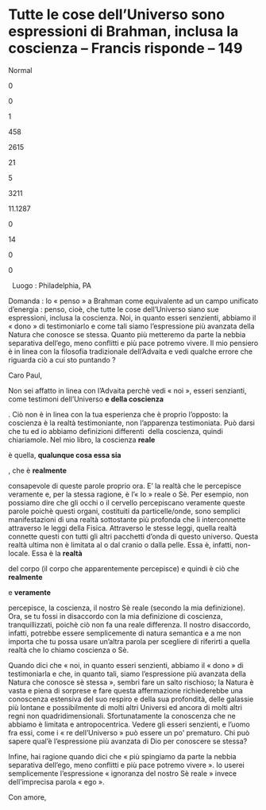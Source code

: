 # Tutte le cose dell’Universo sono espressioni di Brahman, inclusa la coscienza – Francis risponde – 149














  





Normal


0


0


1


458


2615


21


5


3211


11.1287

















0






14


0


0







 



  


&nbsp;
Luogo&nbsp;: Philadelphia, PA
  

       















Domanda&nbsp;: Io&nbsp;&laquo;&nbsp;penso&nbsp;&raquo; a Brahman come equivalente ad un campo unificato d&rsquo;energia&nbsp;: penso, cio&egrave;, che tutte le cose dell&rsquo;Universo siano sue espressioni, inclusa la coscienza. Noi, in quanto esseri senzienti, abbiamo il &laquo;&nbsp;dono&nbsp;&raquo; di testimoniarlo e come tali siamo l&rsquo;espressione pi&ugrave; avanzata della Natura che conosce se stessa. Quanto pi&ugrave; metteremo da parte la nebbia separativa dell&rsquo;ego, meno conflitti e pi&ugrave; pace potremo vivere. Il mio pensiero &egrave; in linea con la filosofia tradizionale dell&rsquo;Advaita e vedi qualche errore che riguarda ci&ograve; a cui sto puntando&nbsp;?

















Caro Paul,







Non sei affatto in linea con l&rsquo;Advaita perch&egrave; vedi &laquo;&nbsp;noi&nbsp;&raquo;, esseri senzianti, come testimoni dell&rsquo;Universo **e della coscienza**

. Ci&ograve; non &egrave; in linea con la tua esperienza che &egrave; proprio l&rsquo;opposto: la coscienza &egrave; la realt&agrave; testimoniante, non l&rsquo;apparenza testimoniata. Pu&ograve; darsi che tu ed io abbiamo definizioni differenti&nbsp; della coscienza, quindi chiariamole. Nel mio libro, la coscienza **reale**

 &egrave; quella, **qualunque cosa essa sia**

, che &egrave; **realmente**

 consapevole di queste parole proprio ora. E&rsquo; la realt&agrave; che le percepisce veramente e, per la stessa ragione, &egrave; l&rsquo;&laquo;&nbsp;Io&nbsp;&raquo; reale o S&egrave;. Per esempio, non possiamo dire che gli occhi o il cervello percepiscano veramente queste parole poich&egrave; questi organi, costituiti da particelle/onde, sono semplici manifestazioni di una realt&agrave; sottostante pi&ugrave; profonda che li interconnette attraverso le leggi della Fisica. Attraverso le stesse leggi, quella realt&agrave; connette questi con tutti gli altri pacchetti d&rsquo;onda di questo universo. Questa realt&agrave; ultima non &egrave; limitata al o dal cranio o dalla pelle. Essa &egrave;, infatti, non-locale. Essa &egrave; la **realt&agrave;**

 del corpo (il corpo che apparentemente percepisce) e quindi &egrave; ci&ograve; che **realmente**

 e **veramente**

 percepisce, la coscienza, il nostro S&egrave; reale (secondo la mia definizione). Ora, se tu fossi in disaccordo con la mia definizione di coscienza, tranquillizzati, poich&egrave; ci&ograve; non fa una reale differenza. Il nostro disaccordo, infatti, potrebbe essere semplicemente di natura semantica e a me non importa che tu possa usare un&rsquo;altra parola per scegliere di riferirti a quella realt&agrave; che Io chiamo coscienza o S&egrave;.







Quando dici che &laquo;&nbsp;noi, in quanto esseri senzienti, abbiamo il &laquo;&nbsp;dono&nbsp;&raquo; di testimoniarla e che, in quanto tali, siamo l&rsquo;espressione pi&ugrave; avanzata della Natura che conosce s&egrave; stessa&nbsp;&raquo;, sembri fare un salto rischioso; la Natura &egrave; vasta e piena di sorprese e fare questa affermazione richiederebbe una conoscenza estensiva del suo respiro e della sua profondit&agrave;, delle galassie pi&ugrave; lontane e possibilmente di molti altri Universi ed ancora di molti altri regni non quadridimensionali. Sfortunatamente la conoscenza che ne abbiamo &egrave; limitata e antropocentrica. Vedere gli esseri senzienti, e l&rsquo;uomo fra essi, come i &laquo;&nbsp;re dell&rsquo;Universo&nbsp;&raquo; pu&ograve; essere un po' prematuro. Chi pu&ograve; sapere qual&rsquo;&egrave; l&rsquo;espressione pi&ugrave; avanzata di Dio per conoscere se stessa?







Infine, hai ragione quando dici che &laquo;&nbsp;pi&ugrave; spingiamo da parte la nebbia separativa dell&rsquo;ego, meno conflitti e pi&ugrave; pace potremo vivere&nbsp;&raquo;. Io userei semplicemente l&rsquo;espressione &laquo;&nbsp;ignoranza del nostro S&egrave;&nbsp;reale &raquo; invece dell&rsquo;imprecisa parola &laquo;&nbsp;ego&nbsp;&raquo;.







Con amore,





 





